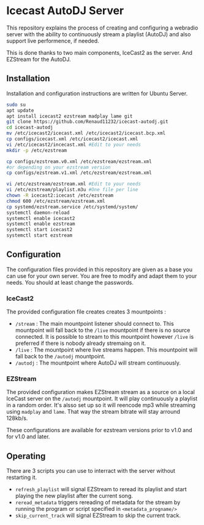 # Icecast AutoDJ Server

This repository explains the process of creating and configuring a webradio server with the ability to continuously stream a playlist (AutoDJ) and also support live performence, if needed.

This is done thanks to two main components, IceCast2 as the server. And EZStream for the AutoDJ.

## Installation

Installation and configuration instructions are written for Ubuntu Server.

```bash
sudo su
apt update
apt install icecast2 ezstream madplay lame git
git clone https://github.com/Renaud11232/icecast-autodj.git
cd icecast-autodj
mv /etc/icecast2/icecast.xml /etc/icecast2/icecast.bcp.xml
cp configs/icecast.xml /etc/icecast2/icecast.xml
vi /etc/icecast2/incecast.xml #Edit to your needs
mkdir -p /etc/ezstream

cp configs/ezstream.v0.xml /etc/ezstream/ezstream.xml
#or depending on your ezstream version
cp configs/ezstream.v1.xml /etc/ezstream/ezstream.xml

vi /etc/ezstream/ezstream.xml #Edit to your needs
vi /etc/ezstream/playlist.m3u #One file per line
chown -R icecast2:icecast /etc/ezstream
chmod 600 /etc/ezstream/ezstream.xml
cp systemd/ezstream.service /etc/systemd/system/
systemctl daemon-reload
systemctl enable icecast2
systemctl enable ezstream
systemctl start icecast2
systemctl start ezstream
```

## Configuration

The configuration files provided in this repository are given as a base you can use for your own server. You are free to modify and adapt them to your needs. You should at least change the passwords.

### IceCast2

The provided configuration file creates creates 3 mountpoints :
* `/stream` : The main mountpoint listener should connect to. This mountpoint will fall back to the `/live` mountpoint if there is no source connected. It is possible to stream to this mountpoint however `/live` is preferred if there is nobody already stremaing on it.
* `/live` : The mountpoint where live streams happen. This mountpoint will fall back to the `/autodj` mountpoint.
* `/autodj` : The mountpoint where AutoDJ will stream continuously.

### EZStream

The provided configuration makes EZStream stream as a source on a local IceCast server on the `/autodj` mountpoint. It will play continuously a playlist in a random order. It's alsso set up so it will reencode mp3 while streaming using `madplay` and `lame`. That way the stream bitrate will stay arround 128kb/s.

These configurations are available for ezstream versions prior to v1.0 and for v1.0 and later.

## Operating

There are 3 scripts you can use to interract with the server without restarting it.
* `refresh_playlist` will signal EZStream to reread its playlist and start playing the new playlist after the current song.
* `reread_metadata` triggers rereading of metadata for the stream by running the program or script specified in `<metadata_progname/>`
* `skip_current_track` will signal EZStream to skip the current track.

